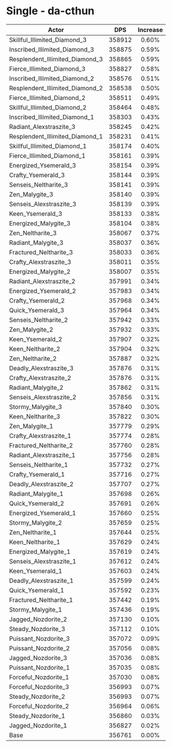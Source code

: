 # Single - da-cthun
| Actor | DPS | Increase |
|---|:---:|:---:|
|Skillful_Illimited_Diamond_3|358912|0.60%|
|Inscribed_Illimited_Diamond_3|358875|0.59%|
|Resplendent_Illimited_Diamond_3|358865|0.59%|
|Fierce_Illimited_Diamond_3|358827|0.58%|
|Inscribed_Illimited_Diamond_2|358576|0.51%|
|Resplendent_Illimited_Diamond_2|358538|0.50%|
|Fierce_Illimited_Diamond_2|358511|0.49%|
|Skillful_Illimited_Diamond_2|358464|0.48%|
|Inscribed_Illimited_Diamond_1|358303|0.43%|
|Radiant_Alexstraszite_3|358245|0.42%|
|Resplendent_Illimited_Diamond_1|358231|0.41%|
|Skillful_Illimited_Diamond_1|358174|0.40%|
|Fierce_Illimited_Diamond_1|358161|0.39%|
|Energized_Ysemerald_3|358154|0.39%|
|Crafty_Ysemerald_3|358144|0.39%|
|Senseis_Neltharite_3|358141|0.39%|
|Zen_Malygite_3|358140|0.39%|
|Senseis_Alexstraszite_3|358139|0.39%|
|Keen_Ysemerald_3|358133|0.38%|
|Energized_Malygite_3|358104|0.38%|
|Zen_Neltharite_3|358067|0.37%|
|Radiant_Malygite_3|358037|0.36%|
|Fractured_Neltharite_3|358033|0.36%|
|Crafty_Alexstraszite_3|358011|0.35%|
|Energized_Malygite_2|358007|0.35%|
|Radiant_Alexstraszite_2|357991|0.34%|
|Energized_Ysemerald_2|357983|0.34%|
|Crafty_Ysemerald_2|357968|0.34%|
|Quick_Ysemerald_3|357964|0.34%|
|Senseis_Neltharite_2|357942|0.33%|
|Zen_Malygite_2|357932|0.33%|
|Keen_Ysemerald_2|357907|0.32%|
|Keen_Neltharite_2|357904|0.32%|
|Zen_Neltharite_2|357887|0.32%|
|Deadly_Alexstraszite_3|357876|0.31%|
|Crafty_Alexstraszite_2|357876|0.31%|
|Radiant_Malygite_2|357862|0.31%|
|Senseis_Alexstraszite_2|357856|0.31%|
|Stormy_Malygite_3|357840|0.30%|
|Keen_Neltharite_3|357822|0.30%|
|Zen_Malygite_1|357779|0.29%|
|Crafty_Alexstraszite_1|357774|0.28%|
|Fractured_Neltharite_2|357760|0.28%|
|Radiant_Alexstraszite_1|357756|0.28%|
|Senseis_Neltharite_1|357732|0.27%|
|Crafty_Ysemerald_1|357716|0.27%|
|Deadly_Alexstraszite_2|357707|0.27%|
|Radiant_Malygite_1|357698|0.26%|
|Quick_Ysemerald_2|357691|0.26%|
|Energized_Ysemerald_1|357660|0.25%|
|Stormy_Malygite_2|357659|0.25%|
|Zen_Neltharite_1|357644|0.25%|
|Keen_Neltharite_1|357629|0.24%|
|Energized_Malygite_1|357619|0.24%|
|Senseis_Alexstraszite_1|357612|0.24%|
|Keen_Ysemerald_1|357603|0.24%|
|Deadly_Alexstraszite_1|357599|0.24%|
|Quick_Ysemerald_1|357592|0.23%|
|Fractured_Neltharite_1|357442|0.19%|
|Stormy_Malygite_1|357436|0.19%|
|Jagged_Nozdorite_2|357130|0.10%|
|Steady_Nozdorite_3|357112|0.10%|
|Puissant_Nozdorite_3|357072|0.09%|
|Puissant_Nozdorite_2|357056|0.08%|
|Jagged_Nozdorite_3|357036|0.08%|
|Puissant_Nozdorite_1|357035|0.08%|
|Forceful_Nozdorite_1|357030|0.08%|
|Forceful_Nozdorite_3|356993|0.07%|
|Steady_Nozdorite_2|356993|0.07%|
|Forceful_Nozdorite_2|356964|0.06%|
|Steady_Nozdorite_1|356860|0.03%|
|Jagged_Nozdorite_1|356827|0.02%|
|Base|356761|0.00%|
